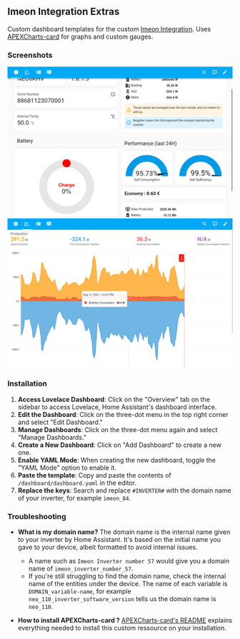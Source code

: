 ## Imeon Integration Extras

Custom dashboard templates for the custom [Imeon Integration](https://github.com/Imeon-Inverters-for-Home-Assistant/imeon-integration). Uses [APEXCharts-card](https://github.com/RomRider/apexcharts-card/blob/master/README.md#data_generator-option) for graphs and custom gauges.

### Screenshots
![screenshot-1](dashboard-1.png "Front page")
![screenshot-2](dashboard-2.png "Graphs")

### Installation

1. **Access Lovelace Dashboard**: Click on the "Overview" tab on the sidebar to access Lovelace, Home Assistant's dashboard interface.
2. **Edit the Dashboard**: Click on the three-dot menu in the top right corner and select "Edit Dashboard."
3. **Manage Dashboards**: Click on the three-dot menu again and select "Manage Dashboards."
4. **Create a New Dashboard**: Click on "Add Dashboard" to create a new one.
5. **Enable YAML Mode**: When creating the new dashboard, toggle the "YAML Mode" option to enable it.
6. **Paste the template**: Copy and paste the contents of `/dashboard/dashboard.yaml` in the editor.
7. **Replace the keys**: Search and replace `#INVERTER#` with the domain name of your inverter, for example `imeon_84`.

### Troubleshooting

-  **What is my domain name?** The domain name is the internal name given to your inverter by Home Assistant. It's based on the initial name you gave to your device, albeit formatted to avoid internal issues. 
    - A name such as `Imeon Inverter number 57` would give you a domain name of `imeon_inverter_number_57`.
    - If you're still struggling to find the domain name, check the internal name of the entities under the device. The name of each variable is `DOMAIN_variable-name`, for example `neo_110_inverter_software_version` tells us the domain name is `neo_110`.

- **How to install APEXCharts-card ?** [APEXCharts-card's README](https://github.com/RomRider/apexcharts-card/blob/master/README.md#data_generator-option) explains everything needed to install this custom ressource on your installation.


